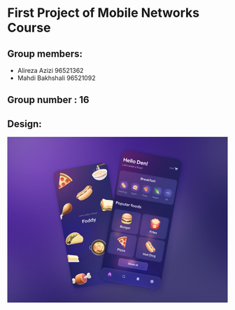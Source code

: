 # First Project of Mobile Networks Course

## Group members:

- Alireza Azizi 96521362
- Mahdi Bakhshali 96521092

## Group number : 16

## Design:

![alt text](Pic_007.jpg "Title")
